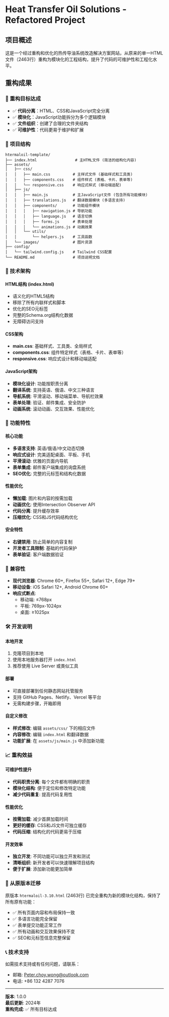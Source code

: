 # Heat Transfer Oil Solutions - Refactored Project

## 项目概述

这是一个经过重构和优化的热传导油系统改造解决方案网站，从原来的单一HTML文件（2463行）重构为模块化的工程结构，提升了代码的可维护性和工程化水平。

## 重构成果

### 🎯 重构目标达成
- ✅ **代码分离**：HTML、CSS和JavaScript完全分离
- ✅ **模块化**：JavaScript功能拆分为多个逻辑模块
- ✅ **文件组织**：创建了合理的文件夹结构
- ✅ **可维护性**：代码更易于维护和扩展

### 📁 项目结构

```
htermaloil-template/
├── index.html                 # 主HTML文件 (简洁的结构化内容)
├── assets/
│   ├── css/
│   │   ├── main.css          # 主样式文件 (基础样式和工具类)
│   │   ├── components.css    # 组件样式 (表格、卡片、表单等)
│   │   └── responsive.css    # 响应式样式 (移动端适配)
│   ├── js/
│   │   ├── main.js           # 主JavaScript文件 (包含所有功能模块)
│   │   ├── translations.js   # 翻译数据模块 (多语言支持)
│   │   ├── components/       # 功能组件模块
│   │   │   ├── navigation.js # 导航功能
│   │   │   ├── language.js   # 语言切换
│   │   │   ├── forms.js      # 表单处理
│   │   │   └── animations.js # 动画效果
│   │   └── utils/
│   │       └── helpers.js    # 工具函数
│   └── images/               # 图片资源
├── config/
│   └── tailwind.config.js    # Tailwind CSS配置
└── README.md                 # 项目说明文档
```

### 🔧 技术架构

#### HTML结构 (index.html)
- 语义化的HTML5结构
- 移除了所有内联样式和脚本
- 优化的SEO元标签
- 完整的Schema.org结构化数据
- 无障碍访问支持

#### CSS架构
- **main.css**: 基础样式、工具类、全局样式
- **components.css**: 组件特定样式（表格、卡片、表单等）
- **responsive.css**: 响应式设计和移动端适配

#### JavaScript架构
- **模块化设计**: 功能按职责分离
- **翻译系统**: 支持英语、俄语、中文三种语言
- **导航系统**: 平滑滚动、移动端菜单、导航栏效果
- **表单处理**: 验证、邮件集成、安全防护
- **动画系统**: 滚动动画、交互效果、性能优化

### 🚀 功能特性

#### 核心功能
- **多语言支持**: 英语/俄语/中文动态切换
- **响应式设计**: 完美适配桌面、平板、手机
- **平滑滚动**: 优雅的页面内导航
- **表单集成**: 邮件客户端集成的询盘系统
- **SEO优化**: 完整的元标签和结构化数据

#### 性能优化
- **懒加载**: 图片和内容的按需加载
- **动画优化**: 使用Intersection Observer API
- **代码分离**: 提升缓存效率
- **压缩优化**: CSS和JS代码结构优化

#### 安全特性
- **右键禁用**: 防止简单的内容复制
- **开发者工具限制**: 基础的代码保护
- **表单验证**: 客户端数据验证

### 📱 兼容性

- **现代浏览器**: Chrome 60+, Firefox 55+, Safari 12+, Edge 79+
- **移动设备**: iOS Safari 12+, Android Chrome 60+
- **响应式断点**: 
  - 移动端: ≤768px
  - 平板: 769px-1024px  
  - 桌面: ≥1025px

### 🛠️ 开发说明

#### 本地开发
1. 克隆项目到本地
2. 使用本地服务器打开 `index.html`
3. 推荐使用 Live Server 或类似工具

#### 部署
- 可直接部署到任何静态网站托管服务
- 支持 GitHub Pages、Netlify、Vercel 等平台
- 无需构建步骤，开箱即用

#### 自定义修改
- **样式修改**: 编辑 `assets/css/` 下的相应文件
- **内容修改**: 编辑 `index.html` 和翻译数据
- **功能扩展**: 在 `assets/js/main.js` 中添加新功能

### 📈 重构效益

#### 可维护性提升
- **代码职责分离**: 每个文件都有明确的职责
- **模块化结构**: 便于定位和修改特定功能
- **减少代码重复**: 提高代码复用性

#### 性能优化
- **按需加载**: 减少首屏加载时间
- **更好的缓存**: CSS和JS文件可独立缓存
- **代码压缩**: 结构化的代码更易于压缩

#### 开发效率
- **独立开发**: 不同功能可以独立开发和测试
- **清晰组织**: 新开发者可以快速理解项目结构
- **便于扩展**: 添加新功能更加简单

### 🔄 从原版本迁移

原版本 `htermaloil-3.10.html` (2463行) 已完全重构为新的模块化结构，保持了所有原有功能：

- ✅ 所有页面内容和布局保持一致
- ✅ 多语言功能完全保留
- ✅ 表单提交功能正常工作
- ✅ 所有动画和交互效果保持不变
- ✅ SEO和元标签信息完整保留

### 📞 技术支持

如需技术支持或有任何问题，请联系：
- 邮箱: Peter.choy.wong@outlook.com
- 电话: +86 132 4287 7076

---

**版本**: 1.0.0  
**最后更新**: 2024年  
**重构完成**: ✅ 所有目标达成
